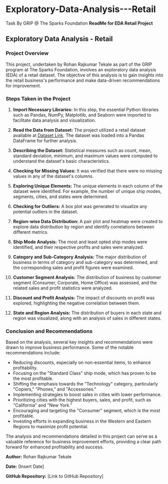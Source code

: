 # Exploratory-Data-Analysis---Retail
Task By GRIP @ The Sparks Foundation 
**ReadMe for EDA Retail Project**

## Exploratory Data Analysis - Retail

### Project Overview
This project, undertaken by Rohan Rajkumar Tekale as part of the GRIP program at The Sparks Foundation, involves an exploratory data analysis (EDA) of a retail dataset. The objective of this analysis is to gain insights into the retail business's performance and make data-driven recommendations for improvement.

### Steps Taken in the Project

1. **Import Necessary Libraries:** In this step, the essential Python libraries such as Pandas, NumPy, Matplotlib, and Seaborn were imported to facilitate data analysis and visualization.

2. **Read the Data from Dataset:** The project utilized a retail dataset available at [Dataset Link](https://bit.ly/3i4rbWl). The dataset was loaded into a Pandas DataFrame for further analysis.

3. **Describing the Dataset:** Statistical measures such as count, mean, standard deviation, minimum, and maximum values were computed to understand the dataset's basic characteristics. 

4. **Checking for Missing Values:** It was verified that there were no missing values in any of the dataset's columns.

5. **Exploring Unique Elements:** The unique elements in each column of the dataset were identified. For example, the number of unique ship modes, segments, cities, and states were determined.

6. **Checking for Outliers:** A box plot was generated to visualize any potential outliers in the dataset.

7. **Region-wise Data Distribution:** A pair plot and heatmap were created to explore data distribution by region and identify correlations between different metrics.

8. **Ship Mode Analysis:** The most and least opted ship modes were identified, and their respective profits and sales were analyzed.

9. **Category and Sub-Category Analysis:** The major distribution of business in terms of category and sub-category was determined, and the corresponding sales and profit figures were examined.

10. **Customer Segment Analysis:** The distribution of business by customer segment (Consumer, Corporate, Home Office) was assessed, and the related sales and profit statistics were analyzed.

11. **Discount and Profit Analysis:** The impact of discounts on profit was explored, highlighting the negative correlation between them.

12. **State and Region Analysis:** The distribution of buyers in each state and region was visualized, along with an analysis of sales in different states.

### Conclusion and Recommendations

Based on the analysis, several key insights and recommendations were drawn to improve business performance. Some of the notable recommendations include:

- Reducing discounts, especially on non-essential items, to enhance profitability.
- Focusing on the "Standard Class" ship mode, which has proven to be the most profitable.
- Shifting the emphasis towards the "Technology" category, particularly "Copiers," "Phones," and "Accessories."
- Implementing strategies to boost sales in cities with lower performance.
- Prioritizing cities with the highest buyers, sales, and profit, such as "California" and "New York."
- Encouraging and targeting the "Consumer" segment, which is the most profitable.
- Investing efforts in expanding business in the Western and Eastern Regions to maximize profit potential.

The analysis and recommendations detailed in this project can serve as a valuable reference for business improvement efforts, providing a clear path forward for enhanced profitability and success.

**Author:** Rohan Rajkumar Tekale

**Date:** [Insert Date]

**GitHub Repository:** [Link to GitHub Repository]
